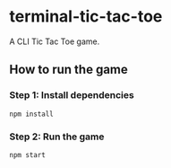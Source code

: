 # terminal-tic-tac-toe
A CLI Tic Tac Toe game.

## How to run the game

### Step 1: Install dependencies

```
npm install
```

### Step 2: Run the game

```
npm start
```
